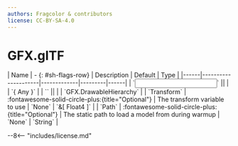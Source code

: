 ```yaml
---
authors: Fragcolor & contributors
license: CC-BY-SA-4.0
---
```



# GFX.glTF

<div class="sh-parameters" markdown="1">
| Name | - {: #sh-flags-row} | Description | Default | Type |
|------|---------------------|-------------|---------|------|
| `<input>` || | | `{ Any }` |
| `<output>` || | | `GFX.DrawableHierarchy` |
| `Transform` | :fontawesome-solid-circle-plus:{title="Optional"}  | The transform variable to use | `None` | `&[ Float4 ]` |
| `Path` | :fontawesome-solid-circle-plus:{title="Optional"}  | The static path to load a model from during warmup | `None` | `String` |

</div>



--8<-- "includes/license.md"
